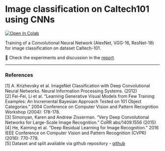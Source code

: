 # Image classification on Caltech101 using CNNs

[![Open In Colab](https://colab.research.google.com/assets/colab-badge.svg)](https://colab.research.google.com/drive/1ZfbOjNpGeWR-RhuyQSG5avpDqulfxqV_)


Training of a Convolutional Neural Network (AlexNet, VGG-16, ResNet-18) for image classification on dataset Caltech-101.

🔗 Check the experiments and discussion in the [report](/report.pdf).


---

### References
[1] A. Krizhevsky et al. ImageNet Classification with Deep Convolutional Neural Networks. Neural Information Processing Systems. (2012) <br>
[2] Fei-Fei, Li et al. “Learning Generative Visual Models from Few Training Examples: An Incremental Bayesian Approach Tested on 101 Object Categories.” 2004 Conference on Computer Vision and Pattern Recognition Workshop (2004): 178-178.<br>
[3] Simonyan, Karen and Andrew Zisserman. “Very Deep Convolutional Networks for Large-Scale Image Recognition.” CoRR abs/1409.1556 (2015)<br>
[4] He, Kaiming et al. “Deep Residual Learning for Image Recognition.” 2016 IEEE Conference on Computer Vision and Pattern Recognition (CVPR) (2016): 770-778.<br>
[5] Dataset and split available via github repository - [github](https://github.com/MachineLearning2020/Homework2-Caltech101)
